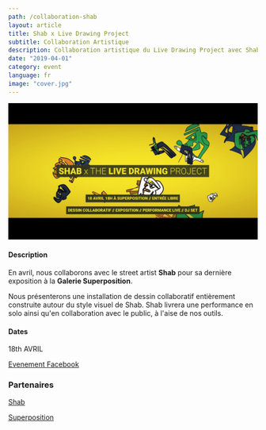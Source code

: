 ```yaml
---
path: /collaboration-shab
layout: article
title: Shab x Live Drawing Project
subtitle: Collaboration Artistique
description: Collaboration artistique du Live Drawing Project avec Shab, un Street Artist Français, à la gallerie SITIO by Superposition, Lyon, France
date: "2019-04-01"
category: event
language: fr
image: "cover.jpg"
---
```




![Shab cover](textcover.jpg)


#### Description

En avril, nous collaborons avec le street artist __Shab__ pour sa dernière exposition à la __Galerie Superposition__.  

Nous présenterons une installation de dessin collaboratif entièrement construite autour du style visuel de Shab. Shab livrera une performance en solo ainsi qu'en collaboration avec le public, à l'aise de nos outils.


#### Dates

18th AVRIL

[Evenement Facebook](//www.facebook.com/events/592231084520436/)


### Partenaires

[Shab](//www.shab-c.com/) 

[Superposition](//superposition-lyon.com)  
